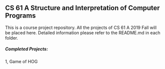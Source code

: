 ## CS 61 A Structure and Interpretation of Computer Programs

This is a course project repository. All the projects of CS 61 A 2019 Fall will be placed here. Detailed information please refer to the README.md in each folder.

##### Completed Projects:

1, Game of HOG

